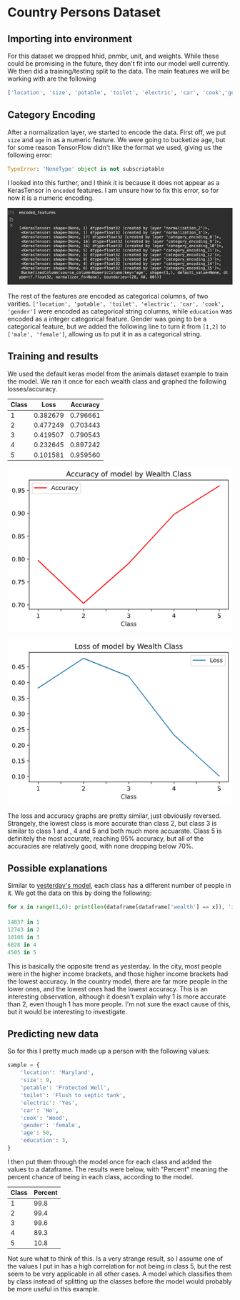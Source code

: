 # Country Persons Dataset

## Importing into environment 

For this dataset we dropped hhid, pnmbr, unit, and weights. While these could be promising in the future, they don't fit into our model well currently. We then did a training/testing split to the data. The main features we will be working with are the following

```python
['location', 'size', 'potable', 'toilet', 'electric', 'car', 'cook','gender', 'age', 'education'],
```

## Category Encoding

After a normalization layer, we started to encode the data. First off, we put `size` and `age` in as a numeric feature. We were going to bucketize age, but for some reason TensorFlow didn't like the format we used, giving us the following error: 

```python
TypeError: 'NoneType' object is not subscriptable
```

I looked into this further, and I think it is because it does not appear as a KerasTensor in `encoded` features. I am unsure how to fix this error, so for now it is a numeric encoding.

![encoded_features_country_persons](encoded_features_country_persons.png)

 The rest of the features are encoded as categorical columns, of two varities. `['location', 'potable', 'toilet', 'electric', 'car', 'cook', 'gender']` were encoded as categorical string columns, while `education` was encoded as a integer categorical feature. Gender was going to be a categorical feature, but we added the following line to turn it from `[1,2]` to` ['male', 'female']`, allowing us to put it in as a categorical string. 

## Training and results

We used the default keras model from the animals dataset example to train the model. We ran it once for each wealth class and graphed the following losses/accuracy. 



| Class | Loss     | Accuracy |
| ----- | -------- | -------- |
| 1     | 0.382679 | 0.796661 |
| 2     | 0.477249 | 0.703443 |
| 3     | 0.419507 | 0.790543 |
| 4     | 0.232645 | 0.897242 |
| 5     | 0.101581 | 0.959560 |

![thurs3_accuracy](thurs3_accuracy.png)

![thurs3_loss](thurs3_loss.png)

The loss and accuracy graphs are pretty similar, just obviously reversed. Strangely, the lowest class is more accurate than class 2, but class 3 is similar to class 1 and , 4 and 5 and both much more accuarate. Class 5 is definitely the most accurate, reaching 95% accuracy, but all of the accuracies are relatively good, with none dropping below 70%. 

## Possible explanations 

Similar to [yesterday's model](wed3.md), each class has a different number of people in it. We got the data on this by doing the following:

```python
for x in range(1,6): print(len(dataframe[dataframe['wealth'] == x]), 'in', x)

14837 in 1
12743 in 2
10106 in 3
6028 in 4
4505 in 5
```

This is basically the opposite trend as yesterday. In the city, most people were in the higher income brackets, and those higher income brackets had the lowest accuracy. In the country model, there are far more people in the lower ones, and the lowest ones had the lowest accuracy. This is an interesting observation, although it doesn't explain why 1 is more accurate than 2, even though 1 has more people. I'm not sure the exact cause of this, but it would be interesting to investigate. 



## Predicting new data

So for this I pretty much made up a person with the following values: 

```python
sample = {
    'location': 'Maryland',
    'size': 9,
    'potable': 'Protected Well',
    'toilet': 'Flush to septic tank',
    'electric': 'Yes',
    'car': 'No',
    'cook': 'Wood',
    'gender': 'female',
    'age': 50,
    'education': 3,
}
```

I then put them through the model once for each class and added the values to a dataframe. The results were below, with "Percent" meaning the percent chance of being in each class, according to the model. 

| Class | Percent |
| ----- | ------- |
| 1     | 99.8    |
| 2     | 99.4    |
| 3     | 99.6    |
| 4     | 89.3    |
| 5     | 10.8    |

Not sure what to think of this. Is a very strange result, so I assume one of the values I put in has a high correlation for not being in class 5, but the rest seem to be very applicable in all other cases. A model which classifies them by class instead of splitting up the classes before the model would probably be more useful in this example. 